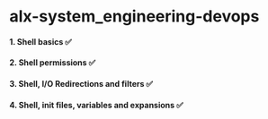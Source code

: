 # alx-system_engineering-devops
  #### 1. Shell basics ✅
  #### 2. Shell permissions ✅
  #### 3. Shell, I/O Redirections and filters ✅
  #### 4. Shell, init files, variables and expansions ✅
